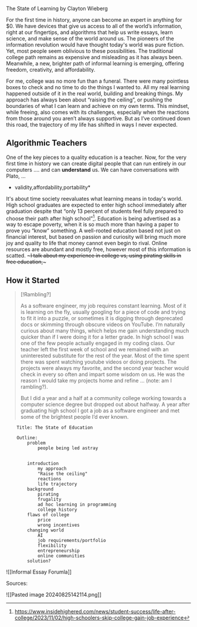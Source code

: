 


The State of Learning
by Clayton Wieberg
 
For the first time in history, anyone can become an expert in anything for $0. We have devices that give us access to all of the world’s information, right at our fingertips, and algorithms that help us write essays, learn science, and make sense of the world around us. The pioneers of the information revolution would have thought today's world was pure fiction. Yet, most people seem oblivious to these possibilities. The traditional college path remains as expensive and misleading as it has always been. Meanwhile, a new, brighter path of informal learning is emerging, offering freedom, creativity, and affordability.

For me, college was no more fun than a funeral. There were many pointless boxes to check and no time to do the things I wanted to. All my real learning happened outside of it in the real world, building and breaking things. My approach has always been about “raising the ceiling”, or pushing the boundaries of what I can learn and achieve on my own terms. This mindset, while freeing, also comes with its challenges, especially when the reactions from those around you aren’t always supportive. But as I’ve continued down this road, the trajectory of my life has shifted in ways I never expected.

## Algorithmic Teachers

One of the key pieces to a quality education is a teacher. Now, for the very first time in history we can create digital people that can run entirely in our computers .... and can **understand** us. We can have conversations with Plato, ...


* validity,affordability,portability*


It's about time society reevaluates what learning means in today's world. High school graduates are expected to enter high school immediately after graduation despite that “only 13 percent of students feel fully prepared to choose their path after high school”[^1]. Education is being advertised as a way to escape poverty, when it is so much more than having a paper to prove you “know” something. A well-rooted education based not just on financial interest, but based on passion and curiosity will bring much more joy and quality to life that money cannot even begin to rival. Online resources are abundant and mostly free, however most of this information is scatted.  ~~~I talk about my experience in college vs, using pirating skills in free education,~~~


## How it Started

>[!Rambling?]
>
>As a software engineer, my job requires constant learning. Most of it is learning on the fly, usually googling for a piece of code and trying to fit it into a puzzle, or sometimes it is digging through deprecated docs or skimming through obscure videos on YouTube. I’m naturally curious about many things, which helps me gain understanding much quicker than if I were doing it for a letter grade. In high school I was one of the few people actually engaged in my coding class. Our teacher left the first week of school and we remained with an uninterested substitute for the rest of the year. Most of the time spent there was spent watching youtube videos or doing projects. The projects were always my favorite, and the second year teacher would check in every so often and impart some wisdom on us. He was the reason I would take my projects home and refine ... (note: am I rambling?). 
>
>But I did a year and a half at a community college working towards a computer science degree but dropped out about halfway. A year after graduating high school I got a job as a software engineer and met some of the brightest people I’d ever known. 



















```
	Title: The State of Education
	
	Outline:
		problem
			people being led astray
			
			
		introduction
			my approach
			"Raise the ceiling"
			reactions
			life trajectory
		background
			pirating
			frugality
			ad hoc learning in programming
			college history
		flaws of college
			price
			wrong incentives
		changing world 
			AI
			job requirements/portfolio
			flexibility
			entrepreneurship
			online communities
		solution?
```


![[Informal Essay Forumla]]


Sources:

![[Pasted image 20240825142114.png]]




[^1]:https://www.insidehighered.com/news/student-success/life-after-college/2023/11/02/high-schoolers-skip-college-gain-job-experience



